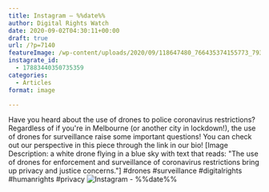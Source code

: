 ```yaml
---
title: Instagram – %%date%%
author: Digital Rights Watch
date: 2020-09-02T04:30:11+00:00
draft: true
url: /?p=7140
featureImage: /wp-content/uploads/2020/09/118647480_766435374155773_7939053562716341012_n.jpg
instagrate_id:
  - 17883440350735359
categories:
  - Articles
format: image

---
```

Have you heard about the use of drones to police coronavirus restrictions? Regardless of if you're in Melbourne (or another city in lockdown!), the use of drones for surveillance raise some important questions! You can check out our perspective in this piece through the link in our bio! [Image Description: a white drone flying in a blue sky with text that reads: "The use of drones for enforcement and surveillance of coronavirus restrictions bring up privacy and justice concerns."] #drones #surveillance #digitalrights #humanrights #privacy
<img decoding="async" src="/wp-content/uploads/2020/09/118647480_766435374155773_7939053562716341012_n.jpg" alt="Instagram - %%date%%" />
